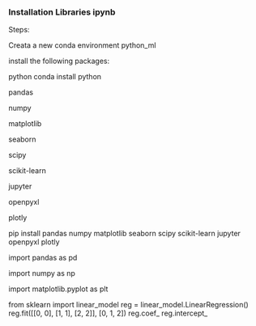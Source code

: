 ### Installation Libraries ipynb



Steps:

Creata a new conda environment python\_ml

install the following packages:

python conda install python

pandas

numpy

matplotlib

seaborn

scipy

scikit-learn

jupyter

openpyxl

plotly

pip install pandas numpy matplotlib seaborn scipy scikit-learn jupyter openpyxl plotly



import pandas as pd

import numpy as np 

import matplotlib.pyplot as plt 


from sklearn import linear_model
reg = linear_model.LinearRegression()
reg.fit([[0, 0], [1, 1], [2, 2]], [0, 1, 2])
reg.coef_
reg.intercept_

